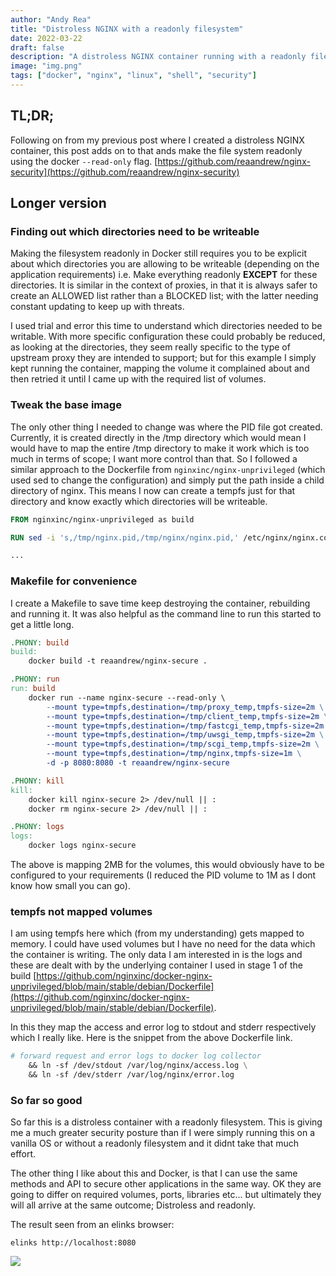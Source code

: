 ```yaml
---
author: "Andy Rea"
title: "Distroless NGINX with a readonly filesystem"
date: 2022-03-22
draft: false
description: "A distroless NGINX container running with a readonly filesystem"
image: "img.png"
tags: ["docker", "nginx", "linux", "shell", "security"]
---
```


## TL;DR;

Following on from my previous post where I created a distroless NGINX container, this post adds on to that ands make the file system readonly using the docker `--read-only` flag.  [https://github.com/reaandrew/nginx-security](https://github.com/reaandrew/nginx-security)

## Longer version

### Finding out which directories need to be writeable

Making the filesystem readonly in Docker still requires you to be explicit about which directories you are allowing to be writeable (depending on the application requirements) i.e. Make everything readonly **EXCEPT** for these directories.  It is similar in the context of proxies, in that it is always safer to create an ALLOWED list rather than a BLOCKED list; with the latter needing constant updating to keep up with threats.

I used trial and error this time to understand which directories needed to be writable.  With more specific configuration these could probably be reduced, as looking at the directories, they seem really specific to the type of upstream proxy they are intended to support; but for this example I simply kept running the container, mapping the volume it complained about and then retried it until I came up with the required list of volumes.

### Tweak the base image

The only other thing I needed to change was where the PID file got created. Currently, it is created directly in the /tmp directory which would mean I would have to map the entire /tmp directory to make it work which is too much in terms of scope; I want more control than that. So I followed a similar approach to the Dockerfile from `nginxinc/nginx-unprivileged` (which used sed to change the configuration) and simply put the path inside a child directory of nginx. This means I now can create a tempfs just for that directory and know exactly which directories will be writeable.

```Dockerfile
FROM nginxinc/nginx-unprivileged as build

RUN sed -i 's,/tmp/nginx.pid,/tmp/nginx/nginx.pid,' /etc/nginx/nginx.conf

...
```

### Makefile for convenience

I create a Makefile to save time keep destroying the container, rebuilding and running it.  It was also helpful as the command line to run this started to get a little long. 

```Makefile
.PHONY: build
build:
	docker build -t reaandrew/nginx-secure .

.PHONY: run
run: build
	docker run --name nginx-secure --read-only \
		--mount type=tmpfs,destination=/tmp/proxy_temp,tmpfs-size=2m \
		--mount type=tmpfs,destination=/tmp/client_temp,tmpfs-size=2m \
		--mount type=tmpfs,destination=/tmp/fastcgi_temp,tmpfs-size=2m \
		--mount type=tmpfs,destination=/tmp/uwsgi_temp,tmpfs-size=2m \
		--mount type=tmpfs,destination=/tmp/scgi_temp,tmpfs-size=2m \
		--mount type=tmpfs,destination=/tmp/nginx,tmpfs-size=1m \
		-d -p 8080:8080 -t reaandrew/nginx-secure

.PHONY: kill
kill:
	docker kill nginx-secure 2> /dev/null || :
	docker rm nginx-secure 2> /dev/null || :

.PHONY: logs
logs:
	docker logs nginx-secure
```

The above is mapping 2MB for the volumes, this would obviously have to be configured to your requirements (I reduced the PID volume to 1M as I dont know how small you can go).

### tempfs not mapped volumes

I am using tempfs here which (from my understanding) gets mapped to memory.  I could have used volumes but I have no need for the data which the container is writing.  The only data I am interested in is the logs and these are dealt with by the underlying container I used in stage 1 of the build [https://github.com/nginxinc/docker-nginx-unprivileged/blob/main/stable/debian/Dockerfile](https://github.com/nginxinc/docker-nginx-unprivileged/blob/main/stable/debian/Dockerfile).

In this they map the access and error log to stdout and stderr respectively which I really like.  Here is the snippet from the above Dockerfile link.

```Dockerfile
# forward request and error logs to docker log collector
    && ln -sf /dev/stdout /var/log/nginx/access.log \
    && ln -sf /dev/stderr /var/log/nginx/error.log
```

### So far so good

So far this is a distroless container with a readonly filesystem.  This is giving me a much greater security posture than if I were simply running this on a vanilla OS or without a readonly filesystem and it didnt take that much effort.

The other thing I like about this and Docker, is that I can use the same methods and API to secure other applications in the same way.  OK they are going to differ on required volumes, ports, libraries etc... but ultimately they will all arrive at the same outcome; Distroless and readonly.


The result seen from an elinks browser:

```shell
elinks http://localhost:8080
```

![](/images/img-readonly.png)